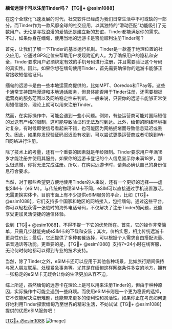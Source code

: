 **緬甸远游卡可以注册Tinder吗？【TG💪+ @esim1088】**

在这个全球化飞速发展的时代，社交软件已经成为我们日常生活中不可或缺的一部分。而Tinder作为一款风靡全球的社交应用，以其独特的“滑动匹配”功能吸引了无数用户。无论是寻找浪漫的爱情还是建立新的友谊，Tinder都能满足你的需求。不过，如果你身在缅甸，使用当地的远游卡是否能顺利注册Tinder呢？

首先，让我们了解一下Tinder的基本运行机制。Tinder是一款基于地理位置的社交应用，它通过GPS定位来帮助用户发现附近的人。为了确保用户的隐私和安全，Tinder要求用户必须绑定有效的手机号码进行注册，并且需要验证这个号码的真实性。因此，如果你想在缅甸使用Tinder，首先需要确保你的远游卡能够正常接收短信验证码。

缅甸的远游卡是由一些本地运营商提供的，比如MPT、Ooredoo和TPay等。这些卡通常支持国际漫游和本地通话服务，但具体能否用于Tinder注册，还需要根据运营商的服务范围以及网络稳定性来判断。一般来说，只要你的远游卡能够正常使用短信服务，理论上就可以用来注册Tinder。

然而，在实际操作中，可能会遇到一些小问题。例如，有些运营商可能对国际短信的发送有严格的限制，这可能导致验证码无法及时到达。此外，缅甸的网络环境相对复杂，有时候即使信号看起来不错，也可能因为网络拥堵而导致信息延迟或丢失。因此，如果你发现验证码迟迟没有收到，可以尝试更换运营商或者切换到Wi-Fi网络进行注册。

除了技术上的考量，还有一个重要的因素就是年龄限制。Tinder要求用户年满18岁才能注册并使用其服务。如果你的远游卡登记的个人信息显示你未满18岁，那么很遗憾，你将无法完成注册。所以，在购买远游卡时，请务必确认自己的身份信息符合要求。

当然，对于那些希望更方便地使用Tinder的人来说，还有一个更好的选择——虚拟SIM卡（eSIM）。与传统的物理SIM卡不同，eSIM可以直接通过手机设置激活，无需更换实体卡。目前市面上有不少提供eSIM服务的平台，比如【TG💪+ @esim1088】，它们支持多个国家和地区的网络接入，包括缅甸。通过这些平台，你可以轻松获得一张临时的海外电话号码，不仅解决了注册Tinder的问题，还能享受更加灵活便捷的通信体验。

说到【TG💪+ @esim1088】，不得不提一下它的优势所在。首先，它的操作非常简单，只需几步就能完成eSIM卡的下载和安装；其次，价格实惠，相比传统远游卡更具性价比；最后，它还提供了多种套餐选择，可以根据个人需求自由搭配流量、语音通话等功能。更重要的是，【TG💪+ @esim1088】支持7×24小时在线客服，无论何时何地都可以得到专业的技术支持。

当然，除了Tinder之外，eSIM卡还可以应用于其他各种场景，比如旅行期间保持与家人朋友联系、处理紧急事务等。尤其是在缅甸这样网络条件多变的地方，拥有一张稳定的eSIM卡无疑会让你的生活更加从容不迫。

综上所述，虽然缅甸的远游卡在理论上是可以用来注册Tinder的，但由于种种原因，实际操作中可能会遇到一些麻烦。而使用eSIM卡则是一个更为稳妥的选择，它不仅能解决注册难题，还能带来更多的便利性和灵活性。如果你正在考虑如何更好地利用Tinder探索缅甸乃至世界的精彩生活，不妨试试【TG💪+ @esim1088】提供的优质eSIM服务吧！

[[TG💪+ @esim1088](https://t.me/s/esim1088) ![Image](https://i.postimg.cc/4NQfJmqS/Snipaste-2025-05-13-00-14-12.png)]